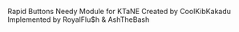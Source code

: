 Rapid Buttons Needy Module for KTaNE
Created by CoolKibKakadu
Implemented by RoyalFlu$h & AshTheBash
